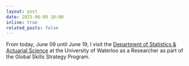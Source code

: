 ```yaml
---
layout: post
date: 2025-06-09 10:00
inline: true
related_posts: false
---
```


From today, June 09 until June 19, I visit the [Department of Statistics & Actuarial Science](https://uwaterloo.ca/statistics-and-actuarial-science/) at the University of Waterloo as a Researcher as part of the Global Skills Strategy Program.